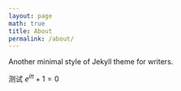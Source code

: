 ```yaml
---
layout: page
math: true
title: About
permalink: /about/
---
```


Another minimal style of Jekyll theme for writers. 

测试 $e^{i\pi}+1=0$
